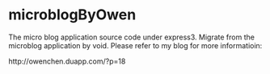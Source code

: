 microblogByOwen
===============

The micro blog application source code under express3.
Migrate from the microblog application by void.
Please refer to my blog for more informatioin:
<p>
http://owenchen.duapp.com/?p=18
</p>

